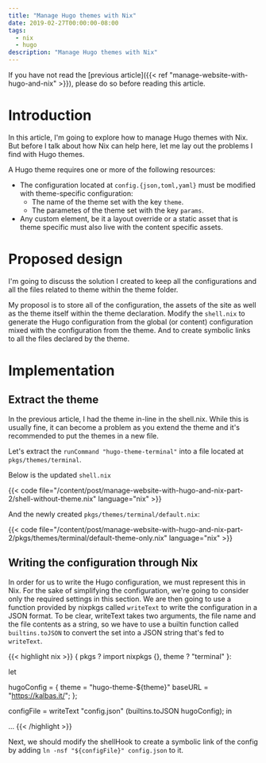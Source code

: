 ```yaml
---
title: "Manage Hugo themes with Nix"
date: 2019-02-27T00:00:00-08:00
tags:
  - nix
  - hugo
description: "Manage Hugo themes with Nix"
---
```


If you have not read the [previous article]({{< ref
"manage-website-with-hugo-and-nix" >}}), please do so before reading
this article.

# Introduction

In this article, I'm going to explore how to manage Hugo themes with
Nix. But before I talk about how Nix can help here, let me lay out the
problems I find with Hugo themes.

A Hugo theme requires one or more of the following resources:

- The configuration located at `config.{json,toml,yaml}` must be
  modified with theme-specific configuration:
  - The name of the theme set with the key `theme`.
  - The parametes of the theme set with the key `params`.
- Any custom element, be it a layout override or a static asset that is
  theme specific must also live with the content specific assets.

# Proposed design

I'm going to discuss the solution I created to keep all the
configurations and all the files related to theme within the theme
folder.

My proposol is to store all of the configuration, the assets of the site
as well as the theme itself within the theme declaration. Modify the
`shell.nix` to generate the Hugo configuration from the global (or
content) configuration mixed with the configuration from the theme. And
to create symbolic links to all the files declared by the theme.

# Implementation

## Extract the theme

In the previous article, I had the theme in-line in the
shell.nix. While this is usually fine, it can become a problem as you
extend the theme and it's recommended to put the themes in a new file.

Let's extract the `runCommand "hugo-theme-terminal"` into a file located
at `pkgs/themes/terminal`.

Below is the updated `shell.nix`

{{< code file="/content/post/manage-website-with-hugo-and-nix-part-2/shell-without-theme.nix" language="nix" >}}

And the newly created `pkgs/themes/terminal/default.nix`:

{{< code file="/content/post/manage-website-with-hugo-and-nix-part-2/pkgs/themes/terminal/default-theme-only.nix" language="nix" >}}

## Writing the configuration through Nix

In order for us to write the Hugo configuration, we must represent this
in Nix. For the sake of simplifying the configuration, we're going to
consider only the required settings in this section. We are then going
to use a function provided by nixpkgs called `writeText` to write the
configuration in a JSON format. To be clear, writeText takes two
arguments, the file name and the file contents as a string, so we have
to use a builtin function called `builtins.toJSON` to convert the set
into a JSON string that's fed to `writeText`.

{{< highlight nix >}}
{ pkgs ? import nixpkgs {}, theme ? "terminal" }:

let

  hugoConfig = {
    theme = "hugo-theme-${theme}"
    baseURL = "https://kalbas.it/";
  };

  configFile = writeText "config.json" (builtins.toJSON hugoConfig);
in

  ...
{{< /highlight >}}

Next, we should modify the shellHook to create a symbolic link of the
config by adding `ln -nsf "${configFile}" config.json` to it.
